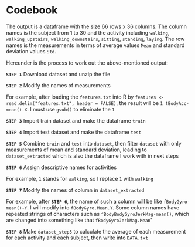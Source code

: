 # Codebook

The output is a dataframe with the size 66 rows x 36 columns. The column names is the subject from 1 to 30 and the activity including `walking`, `walking_upstairs`, `walking_downstairs`, `sitting`, `standing`, `laying`. The row names is the measurements in terms of average values `Mean` and standard deviation values `Std`.

Hereunder is the process to work out the above-mentioned output:

<b>`STEP 1`</b> Download dataset and unzip the file

<b>`STEP 2`</b> Modify the names of measurements
 
 For example, after loading the `features.txt` into R by `features <- read.delim("features.txt", header = FALSE)`, the result will be `1 tBodyAcc-mean()-X`. I must use `gsub()` to eliminate the `1`
 
<b>`STEP 3`</b> Import train dataset and make the dataframe `train`
 
<b>`STEP 4`</b> Import test dataset and make the dataframe `test`
 
<b>`STEP 5`</b> Combine `train` and `test` into `dataset`, then filter `dataset` with only measurements of mean and standard deviation, leading to `dataset_extracted` which is also the dataframe I work with in next steps

<b>`STEP 6`</b> Assign descriptive names for activities

For example, `1` stands for `walking`, so I replace `1` with `walking`

<b>`STEP 7`</b> Modify the names of column in `dataset_extracted`

For example, after <b>`STEP 6`</b>, the name of such a column will be like `fBodyGyro-mean()-Y`. I will modify into `fBodyGyro.Mean.Y`. Some column names have repeated strings of characters such as `fBodyBodyGyroJerkMag-mean()`, which are changed into something like that `fBodyGyroJerkMag.Mean`'

<b>`STEP 8`</b> Make `dataset_step5` to calculate the average of each measurement for each activity and each subject, then write into `DATA.txt`
